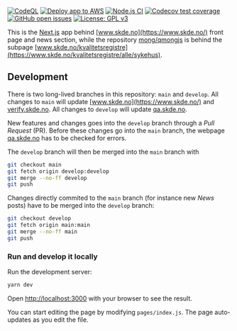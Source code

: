 <!-- badges: start -->

[![CodeQL](https://github.com/mong/mongts/actions/workflows/codeql-analysis.yml/badge.svg)](https://github.com/mong/mongts/actions/workflows/codeql-analysis.yml)
[![Deploy app to AWS](https://github.com/mong/mongts/actions/workflows/aws_deploy.yml/badge.svg)](https://github.com/mong/mongts/actions/workflows/aws_deploy.yml)
[![Node.js CI](https://github.com/mong/mongts/actions/workflows/node.js.yml/badge.svg)](https://github.com/mong/mongts/actions/workflows/node.js.yml)
[![Codecov test coverage](https://codecov.io/gh/mong/mongts/branch/main/graph/badge.svg)](https://codecov.io/gh/mong/mongts?branch=main)
[![GitHub open issues](https://img.shields.io/github/issues/mong/mongts.svg)](https://github.com/mong/mongts/issues)
[![License: GPL v3](https://img.shields.io/badge/License-GPLv3-blue.svg)](https://www.gnu.org/licenses/gpl-3.0)

<!-- badges: end -->

This is the [Next.js](https://nextjs.org/) app behind [www.skde.no](https://www.skde.no/) front page and news section, while the repository [mong/qmongjs](https://github.com/mong/qmongjs) is behind the subpage [www.skde.no/kvalitetsregistre](https://www.skde.no/kvalitetsregistre/alle/sykehus).

## Development

There is two long-lived branches in this repository: `main` and `develop`. All changes to `main` will update [www.skde.no](https://www.skde.no/) and [verify.skde.no](https://verify.skde.no/). All changes to `develop` will update [qa.skde.no](https://qa.skde.no/).

New features and changes goes into the `develop` branch through a _Pull Request_ (PR). Before these changes go into the `main` branch, the webpage [qa.skde.no](https://qa.skde.no/) has to be checked for errors.

The `develop` branch will then be merged into the `main` branch with

```bash
git checkout main
git fetch origin develop:develop
git merge --no-ff develop
git push
```

Changes directly commited to the `main` branch (for instance new _News_ posts) have to be merged into the `develop` branch:

```bash
git checkout develop
git fetch origin main:main
git merge --no-ff main
git push
```

### Run and develop it locally

Run the development server:

```bash
yarn dev
```

Open [http://localhost:3000](http://localhost:3000) with your browser to see the result.

You can start editing the page by modifying `pages/index.js`. The page auto-updates as you edit the file.

